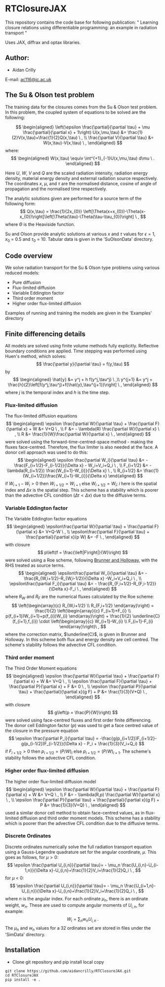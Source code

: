 # RTClosureJAX

This repository contains the code base for following publication: 
" Learning closure relations using differentiable programming: an example in radiation transport "

Uses JAX, diffrax and optax libraries.

## Author:
- Aidan Crilly

E-mail: ac116@ic.ac.uk

## The Su & Olson test problem

The training data for the closures comes from the Su & Olson test problem. In this problem, the coupled system of equations to be solved are the following:

$$
\begin{aligned}
\left(\epsilon \frac{\partial}{\partial \tau} + \mu \frac{\partial}{\partial x} + 1\right) U(x,\mu,\tau) &= \frac{1}{2}V(x,\tau)+\frac{1}{2}Q(x,\tau) \ , \\
\frac{\partial V}{\partial \tau} &= W(x,\tau)-V(x,\tau) \ ,
\end{aligned}
$$
where:
$$
\begin{aligned}
W(x,\tau) \equiv \int^{+1}_{-1}U(x,\mu,\tau) d\mu \ .
\end{aligned}
$$

Here $U$, $W$, $V$ and $Q$ are the scaled radiation intensity, radiation energy density, material energy density and external radiation source respectively. The coordinates $x$, $\mu$, and $\tau$ are the normalised distance, cosine of angle of propagation and the normalised time respectively.

The analytic solutions given are performed for a source term of the following form:
$$
Q(x,\tau) = \frac{1}{2x_{0}} \left[\Theta(x+x_{0})-\Theta(x-x_{0})\right]\left[\Theta(\tau)-\Theta(\tau-\tau_{0})\right] \ ,
$$
where $\Theta$ is the Heaviside function.

Su and Olson provide analytic solutions at various $x$ and $\tau$ values for $\epsilon = 1$, $x_0$ = 0.5 and $\tau_0$ = 10. Tabular data is given in the 'SuOlsonData' directory.

## Code overview

We solve radiation transport for the Su & Olson type problems using various reduced models:
- Pure diffusion
- Flux-limited diffusion
- Variable Eddington factor
- Third order moment
- Higher order flux-limited diffusion

Examples of running and training the models are given in the 'Examples' directory

## Finite differencing details

All models are solved using finite volume methods fully explicitly. Reflective boundary conditions are applied. Time stepping was performed using Huen's method, which solves:
$$
\frac{\partial y}{\partial \tau} = f(y,\tau)
$$
by
$$
\begin{aligned}
\hat{y} &= y^j + h f(y^j,\tau^j) \ ,\\
y^{j+1} &= y^j + \frac{h}{2}\left[f(y^j,\tau^j)+f(\hat{y},\tau^{j+1})\right] \ ,
\end{aligned}
$$
where $j$ is the temporal index and $h$ is the time step.

### Flux-limited diffusion
The flux-limited diffusion equations
$$
\begin{aligned}
\epsilon \frac{\partial W}{\partial \tau} + \frac{\partial F}{\partial x} + W  &= V+Q \ , \\
F &= - \lambda(R) \frac{\partial W}{\partial x} \ , \\
R &= \frac{1}{W}\frac{\partial W}{\partial x} \ ,
\end{aligned}
$$
were solved using the forward-time-centred-space method - making the fluxes face-centred. Therefore, the flux limiter is also needed at the face. A donor cell approach was used to do this:
$$
\begin{aligned}
\epsilon \frac{\partial W_i}{\partial \tau}  &= -\frac{F_{i+1/2}-F_{i-1/2}}{\Delta x} - W_i+V_i+Q_i \ , \\
F_{i+1/2} &= - \lambda(R_{i+1/2}) \frac{W_{i+1}-W_{i}}{\Delta x} \ , \\
R_{i+1/2} &= \frac{1}{W_{i+1/2}}\frac{W_{i+1}-W_{i}}{\Delta x}
\end{aligned}
$$
if $W_{i+1}-W_{i} > 0$ then $W_{i+1/2} = W_{i+1}$ else $W_{i+1/2} = W_i$; $i$ here is the spatial index and $\Delta x$ is the spatial step. This scheme has a stability which is poorer than the advective CFL condition ($\Delta \tau < \Delta x$) due to the diffusive terms.

### Variable Eddington factor
The Variable Eddington factor equations 
$$
\begin{aligned}
\epsilon\frac{\partial W}{\partial \tau} + \frac{\partial F}{\partial x}  &= V+Q-W \ , \\
\epsilon\frac{\partial F}{\partial \tau} + \frac{\partial}{\partial x}(p W)  &= -F \ , 
\end{aligned}
$$
with closure
$$
p\left(f = \frac{\left|F\right|}{W}\right) 
$$
were solved using a Roe scheme, following [Brunner and Holloway](https://www.sciencedirect.com/science/article/pii/S0022407300000996), with the RHS treated as source terms.
$$
\begin{aligned}
\epsilon\frac{\partial W_i}{\partial \tau} &= - \frac{R_{W,i+1/2}-R_{W,i-1/2}}{\Delta x} -W_i+V_i+Q_i \ , \\
\epsilon\frac{\partial F_i}{\partial \tau} &= - \frac{R_{F,i+1/2}-R_{F,i-1/2}}{\Delta x}-F_i \ , 
\end{aligned}
$$
where $R_W$ and $R_F$ are the numerical fluxes calculated by the Roe scheme:
$$
\left(\begin{array}{c} R_{W,i+1/2} \\ R_{F,i+1/2} \end{array}\right) = \frac{1}{2} \left(\begin{array}{c} F_{i+1}+F_{i} \\ p(f_{i+1})W_{i+1}+p(f_{i})W_{i} \end{array}\right) + \frac{1}{2} \underline{C}(f_{i+1},f_{i}) \cdot \left(\begin{array}{c} W_{i+1}-W_{i} \\ F_{i+1}-F_{i} \end{array}\right)\ , 
$$
where the correction matrix, $\underline{C}$, is given in Brunner and Holloway. In this scheme both flux and energy density are cell centred. The scheme's stability follows the advective CFL condition.

### Third order moment
The Third Order Moment equations
$$
\begin{aligned}
\epsilon \frac{\partial W}{\partial \tau} + \frac{\partial F}{\partial x} + W  &= V+Q \ , \\
\epsilon \frac{\partial F}{\partial \tau} + \frac{\partial P}{\partial x} + F  &= 0 \ , \\
\epsilon \frac{\partial P}{\partial \tau} + \frac{\partial}{\partial x}(g F) + P  &= \frac{1}{3}(V+Q) \ ,
\end{aligned}
$$
with closure
$$
g\left(p = \frac{P}{W}\right)
$$
were solved using face-centred fluxes and first order finite differencing. The donor cell Eddington factor ($p$) was used to get a face centred value of the closure in the pressure equation
$$
\epsilon \frac{\partial P_i}{\partial \tau} = -\frac{g(p_{i+1/2})F_{i+1/2}-g(p_{i-1/2})F_{i-1/2}}{\Delta x} - P_i + \frac{1}{3}(V_i+Q_i)
$$
if $F_{i+1/2} > 0$ then $p_{i+1/2} = (P/W)_{i}$ else $p_{i+1/2} = (P/W)_{i+1}$. The scheme's stability follows the advective CFL condition.

### Higher order flux-limited diffusion
The higher order flux-limited diffusion model
$$
\begin{aligned}
\epsilon \frac{\partial W}{\partial \tau} + \frac{\partial F}{\partial x} + W  &= V+Q \ , \\
F &= - \lambda(R,p) \frac{\partial W}{\partial x} \ , \\
\epsilon \frac{\partial P}{\partial \tau} + \frac{\partial}{\partial x}(g F) + P  &= \frac{1}{3}(V+Q) \ ,
\end{aligned}
$$
used a similar donor cell method to obtain face-centred values, as in flux-limited diffusion and third order moment models. This scheme has a stability which is poorer than the advective CFL condition due to the diffusive terms.

### Discrete Ordinates

Discrete ordinates numerically solve the full radiation transport equation using a Gauss-Legendre quadrature set for the angular coordinate, $\mu$. This goes as follows, for $\mu > 0$:
$$
\epsilon \frac{\partial U_{i,n}}{\partial \tau}= - \mu_n \frac{U_{i,n}-U_{i-1,n}}{\Delta x}-U_{i,n}+\frac{1}{2}V_i+\frac{1}{2}Q_i \ , 
$$
for $\mu$ < 0:
$$
\epsilon \frac{\partial U_{i,n}}{\partial \tau}= - \mu_n \frac{U_{i+1,n}-U_{i,n}}{\Delta x}-U_{i,n}+\frac{1}{2}V_i+\frac{1}{2}Q_i \ ,
$$
where $n$ is the angular index. For each ordinate $\mu_n$, there is an ordinate weight, $w_n$. These are used to compute angular moments of $U_{i,n}$, for example:
$$
W_{i} = \sum_n w_n U_{i,n} \ .
$$
The $\mu_n$ and $w_n$ values for a 32 ordinates set are stored in files under the 'SimData' directory.

## Installation

- Clone git repository and pip install local copy

```
git clone https://github.com/aidancrilly/RTClosureJAX.git
cd RTClosureJAX
pip install -e .
```
